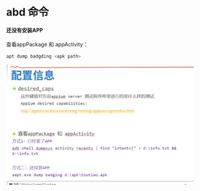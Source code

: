 # abd 命令

#### 还没有安装APP

查看appPackage 和 appActivity：

```bash
apt dump badgding <apk path>
```

![](../.gitbook/assets/image%20%285%29.png)

